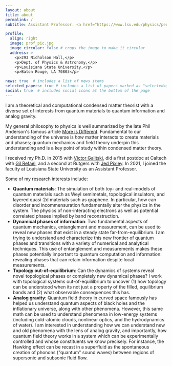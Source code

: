 ```yaml
---
layout: about
title: about
permalink: /
subtitle: Assistant Professor. <a href="https://www.lsu.edu/physics/people/faculty/index.php">Department of Physics and Astronomy </a> & <a href="https://www.cct.lsu.edu/">Center for Computation and Technology</a>, Lousiana State University. Baton Rouge, LA.

profile:
  align: right
  image: prof_pic.jpg
  image_circular: false # crops the image to make it circular
  address: >
    <p>293 Nicholson Hall,</p>
    <p>Dept. of Physics & Astronomy,</p>
    <p>Louisiana State University,</p>
    <p>Baton Rouge, LA 70803</p>

news: true  # includes a list of news items
selected_papers: true # includes a list of papers marked as "selected={true}"
social: true  # includes social icons at the bottom of the page
---
```


I am a theoretical and computational condensed matter theorist with a diverse set of interests from quantum materials to quantum information and analog gravity. 

My general philosophy to physics is well summarized by the late Phil Anderson's famous article [More is Different](https://www-science-org.libezp.lib.lsu.edu/doi/10.1126/science.177.4047.393). Fundamental to our understanding of the universe is _how_ matter interacts to create materials and phases; quantum mechanics and field theory underpin this understanding and is a key point of study within condensed matter theory.

I received my Ph.D. in 2015 with [Victor Galitski](https://jqi.umd.edu/people/victor-galitski), did a first postdoc at Caltech with [Gil Refael](http://gilrefael.org/), and a second at Rutgers with [Jed Pixley](https://sites.rutgers.edu/pixley-group/people/jed-pixley/).
In 2021, I joined the faculty at Louisiana State University as an Assistant Professor.

Some of my research interests include:

- **Quantum materials**: The simulation of both toy- and real-models of quantum materials such as Weyl semimetals, topological insulators, and layered quasi-2d materials such as graphene. In particular, how can disorder and incommensuration fundamentally alter the physics in the system. The physics of non-interacting electrons as well as potential correlated phases implied by band reconstruction.  
- **Dynamical phases of information**: Two fundamental aspects of quantum mechanics, entanglement and measurement, can be used to reveal new phases that exist in a steady state far-from-equilibrium. I am trying to understand and characterize this new frontier of quantum phases and transitions with a variety of numerical and analytical techniques. This use of entanglement and measurements makes these phases potentially important to quantum computation and information: revealing phases that can retain information despite local measurements.
- **Topology out-of-equilibrium**: Can the dynamics of systems reveal novel topological phases or completely new dynamical phases? I work with topological systems out-of-equililbrium to uncover (1) how topology can be understood when its not just a property of the filled, equilibrium bands and (2) what observable consequences this has. 
- **Analog gravity**: Quantum field theory in curved space famously has helped us understand quantum aspects of black holes and the inflationary universe, along with other phenomena. However, this same math can be used to understand phenomena in low-energy systems (including cold-atomic clouds, nonlinear optics, and the hydrodynamics of water). I am interested in understanding how we can understand new and old phenomena with the lens of analog gravity, and importantly, how quantum field theory works in a system which can be experimentally controlled and whose constituents we know precisely. For instance, the Hawking effect can be recast in a superfluid as the spontaneous creation of phonons ("quantum" sound waves) between regions of supersonic and subsonic fluid flow.
